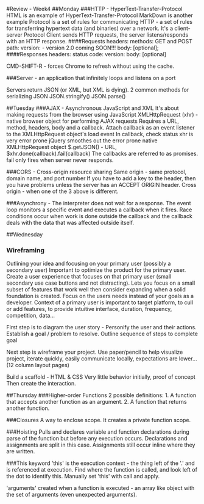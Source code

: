 #Review - Week4
##Monday
###HTTP - HyperText-Transfer-Protocol
HTML is an example of HyperText-Transfer-Protocol
MarkDown is another example
Protocol is a set of rules for communicating
HTTP - a set of rules for transferring hypertext data (and binaries) over a network.
It's a client-server Protocol
Client sends HTTP requests, the server listens/responds with an HTTP response.
####Requests
headers:
methods: GET and POST
path:
version: - version 2.0 coming SOON!!!
body: [optional];
####Responses
headers:
status code:
version:
body: [optional]

CMD-SHIFT-R - forces Chrome to refresh without using the cache.

###Server - an application that infinitely loops and listens on a port

Servers return JSON (or XML, but XML is dying).
2 common methods for serializing JSON
JSON.stringify()
JSON.parse()

##Tuesday
###AJAX - Asynchronous JavaScript and XML
It's about making requests from the browser using JavaScript
XMLHttpRequest (xhr) - native browser object for performing AJAX requests
Requires a URL, method, headers, body and a callback.
Attach callback as an event listener to the XMLHttpRequest object's load event
In callback, check status
xhr is very error prone
jQuery smoothes out the error prone native XMLHttpRequest object
$.getJSON() - URL, $xhr.done(callback).fail(callback)
The callbacks are referred to as promises.
fail only fires when server never responds.

###CORS - Cross-origin resource sharing
Same origin - same protocol, domain name, and port number
If you have to add a key to the header, then you have problems unless the server has an ACCEPT ORIGIN header.
Cross origin - when one of the 3 above is different.

###Asynchrony - The interpreter does not wait for a response. The event loop monitors a specific event and executes a callback when it fires.
Race conditions occur when work is done outside the callback and the callback deals with the data that was affected outside itself.

##Wednesday
### Wireframing
Outlining your idea and focusing on your primary user (possibly a secondary user)
Important to optimize the product for the primary user.
Create a user experience that focuses on that primary user (small secondary use case buttons and not distracting).
Lets you focus on a small subset of features that work well then consider expanding when a solid foundation is created.
Focus on the users needs instead of your goals as a developer.
Context of a primary user is important to target platform, to cull or add features, to provide intuitive interface, duration, frequency, competition, data...

First step is to diagram the user story - Personify the user and their actions.
Establish a goal / problem to resolve.
Outline sequence of steps to complete goal

Next step is wireframe your project.
Use paper/pencil to help visualize project, iterate quickly, easily communicate locally, expectations are lower... (12 column layout pages)

Build a scaffold - HTML & CSS
Very little behavior initially, proof of concept
Then create the interaction.

##Thursday
###Higher-order Functions
2 possible definitions: 1. A function that accepts another function as an argument. 2. A function that returns another function.

###Closures
A way to enclose scope. It creates a private function scope.

###Hoisting
Pulls and declares variable and function declarations during parse of the function but before any execution occurs.
Declarations and assignments are split in this case. Assignments still occur inline where they are written.

###This keyword
'this' is the execution context - the thing left of the '.' and is referenced at execution. Find where the function is called, and look left of the dot to identify this.
Manually set 'this' with call and apply.

'arguments' created when a function is executed - an array like object with the set of arguments (even unexpected arguments).
